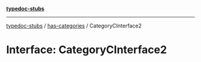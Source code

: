 [**typedoc-stubs**](../../index.md)

***

[typedoc-stubs](../../index.md) / [has-categories](../index.md) / CategoryCInterface2

# Interface: CategoryCInterface2
